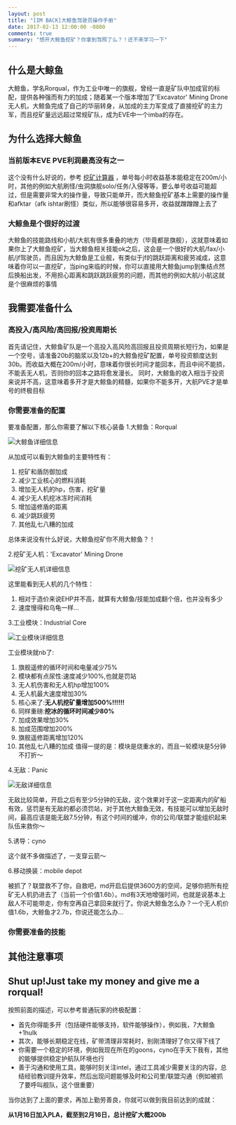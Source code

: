```yaml
---
layout: post
title: "[IM BACK]大鲸鱼驾驶员操作手册"
date: 2017-02-13 12:00:00 -0800
comments: true
summary: "想开大鲸鱼挖矿？你拿到驾照了么？！还不来学习一下"
---
```


## 什么是大鲸鱼 ##

大鲸鱼，学名Rorqual，作为工业中唯一的旗舰，曾经一直是矿队中加成官的标配，提供各种强而有力的加成；随着某一个版本增加了'Excavator' Mining Drone无人机，大鲸鱼完成了自己的华丽转身，从加成的主力军变成了直接挖矿的主力军，而且挖矿量远远超过常规矿队，成为EVE中一个imba的存在。

## 为什么选择大鲸鱼 ##

### 当前版本EVE PVE利润最高没有之一 ###

这个没有什么好说的，参考 [挖矿计算器](http://eve.shadowsong.cn/2017/02/rorqual-mining-calculate) ，单号每小时收益基本能稳定在200m/小时，其他的例如大航刷怪/虫洞旗舰solo/任务/入侵等等，要么单号收益可能超过，但是需要非常大的操作量，导致只能单开，而大鲸鱼挖矿基本上需要的操作量和afktar（afk ishtar刷怪）类似，所以能够很容易多开，收益就蹭蹭蹭上去了

### 大鲸鱼是个很好的过渡 ###

大鲸鱼的技能路线和小航/大航有很多重叠的地方（毕竟都是旗舰），这就意味着如果你上了大鲸鱼挖矿，当大鲸鱼相关技能ok之后，这会是一个很好的大航/fax/小航/jf驾驶员，而且因为大鲸鱼是工业舰，有类似于jf的跳跃距离和疲劳减成，这意味着你可以一直挖矿，当ping来临的时候，你可以直接用大鲸鱼jump到集结点然后换船出发，不用担心距离和跳跃跳跃疲劳的问题，而其他的例如大航/小航这就是个很麻烦的事情

## 我需要准备什么 ##

### 高投入/高风险/高回报/投资周期长 ###

首先请记住，大鲸鱼矿队是一个高投入高风险高回报且投资周期长短行为，如果是一个空号，请准备20b的脑浆以及12b+的大鲸鱼挖矿配置，单号投资额度达到30b。而收益大概在200m/小时，意味着你很长时间才能回本，而且中间不能损，不能丢无人机，否则你的回本之路将愈发漫长。
同时，大鲸鱼的收入相当于投资来说并不高，这意味着多开才是大鲸鱼的精髓，如果你不能多开，大航PVE才是单号的终极目标

### 你需要准备的配置 ###

要准备配置，那么你需要了解以下核心装备
1.大鲸鱼：Rorqual

![大鲸鱼详细信息](http://eve.shadowsong.cn/images/QQ%E6%88%AA%E5%9B%BE20170216094148.png)

从加成可以看到大鲸鱼的主要特性有：

1. 挖矿和盾防御加成
2. 减少工业核心的燃料消耗
3. 增加无人机的hp，伤害，挖矿量
4. 减少无人机挖冰冻时间消耗
5. 增加遥修盾的距离
6. 减少跳跃疲劳
7. 其他乱七八糟的加成

总体来说没有什么好说，大鲸鱼挖矿你不用大鲸鱼？！

2.挖矿无人机：'Excavator' Mining Drone

![挖矿无人机详细信息](http://eve.shadowsong.cn/images/QQ%E6%88%AA%E5%9B%BE20170216095335.png)

这里能看到无人机的几个特性：

1. 相对于造价来说EHP并不高，就算有大鲸鱼/技能加成翻个倍，也并没有多少
2. 速度慢得和乌龟一样...

3.工业模块：Industrial Core

![工业模块详细信息](http://eve.shadowsong.cn/images/QQ%E6%88%AA%E5%9B%BE20170216100116.png)

工业模块就nb了:
1. 旗舰遥修的循环时间和电量减少75%
2. 模块都有点尿性:速度减少100%,也就是罚站
3. 无人机伤害和无人机hp增加100%
4. 无人机最大速度增加30%
5. 核心来了:__无人机挖矿量增加500%!!!!!!__
6. 同样重磅:__挖冰的循环时间减少80%__
7. 加成效果增加30%
8. 加成范围增加200%
9. 旗舰遥修距离增加120%
10. 其他乱七八糟的加成
值得一提的是：模块是烧重水的，而且一轮模块是5分钟不打折～

4.无敌：Panic

![无敌详细信息](http://eve.shadowsong.cn/images/QQ%E6%88%AA%E5%9B%BE20170216103027.png)

无敌比较简单，开启之后有至少5分钟的无敌，这个效果对于这一定距离内的矿船有效，惩罚是有无敌的都必须罚站，对于其他大鲸鱼无效，有技能可以增加无敌时间，最高应该是能无敌7.5分钟，有这个时间的缓冲，你的公司/联盟才能组织起来队伍来救你～

5.诱导：cyno

这个就不多做描述了，一支穿云箭～

6.移动换装：mobile depot

被抓了？联盟救不了你，自救吧，md开启后提供3600方的空间，足够你把所有挖矿无人机扔进去了（当前一个价值1.6b）。md有3天地增强时间，也就是说基本上敌人不可能带走，你有空再自己拿回来就行了。你说大鲸鱼怎么办？一个无人机价值1.6b，大鲸鱼才2.7b，你说还能怎么办...

### 你需要准备的技能 ###

## 其他注意事项 ##

## Shut up!Just take my money and give me a rorqual! ##

按照前面的描述，可以参考普通玩家的终极配置：

* 首先你得能多开（包括硬件能够支持，软件能够操作），例如我，7大鲸鱼+1hulk
* 其次，能够长期稳定在线，矿带清理非常耗时，别刚清理好了你又得下线了
* 你需要一个稳定的环境，例如我现在所在的goons，cyno在手天下我有，其他的能够提供稳定护航队环境也行
* 善于沟通和使用工具，能够时刻关注intel，通过工具减少需要关注的内容，总结经验教训提升效率，然后出现问题能够及时和公司里/联盟沟通（例如被抓了要呼叫舰队，这个很重要）

当你达到了上面的要求，再加上勤劳善良，你就可以做到我目前达到的成就：

__从1月16日加入PLA，截至到2月16日，总计挖矿大概200b__
